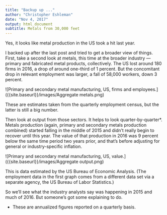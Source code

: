 ```yaml
---
title: "Backup up ..."
author: "Christopher Eshleman"
date: "Nov 4, 2017"
output: html_document
subtitle: Metals from 30,000 feet
---
```

Yes, it looks like metal production in the US took a hit last year. 

I backed up after the last post and tried to get a broader view of things. 
First, take a second look at metals, this time at the broader industry — primary and fabricated metal products, collectively. The US lost around 180 firms in 2016, a drop of around one-third of 1 percent. But the concomitant drop in relevant employment was larger, a fall of 58,000 workers, down 3 percent. 

![Primary and secondary metal manufacturing, US, firms and employees.]({{site.baseurl}}/images/Aggregate metals.png)

These are estimates taken from the quarterly employment census, but the latter is still a big number. 

Then look at output from those sectors. It helps to look quarter-by-quarter*. Metals production (again, primary and secondary metals production combined) started falling in the middle of 2015 and didn’t really begin to recover until this year. The value of that production in 2016 was 9 percent below the same time period two years prior, and that’s before adjusting for general or industry-specific inflation. 

![Primary and secondary metal manufacturing, US, value.]({{site.baseurl}}/images/Aggregate output.png)

This is data estimated by the US Bureau of Economic Analysis. (The employment data in the first graph comes from a different data set via a separate agency, the US Bureau of Labor Statistics.) 

So we’ll see what the industry analysts say was happening in 2015 and much of 2016. But someone’s got some explaining to do. 

* These are annualized figures reported on a quarterly basis. 
